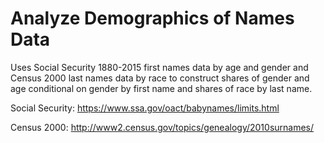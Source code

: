# Analyze Demographics of Names Data

Uses Social Security 1880-2015 first names data by age and gender and Census 2000 last names data by race to construct shares of gender and age conditional on gender by first name and shares of race by last name.

Social Security: https://www.ssa.gov/oact/babynames/limits.html

Census 2000: http://www2.census.gov/topics/genealogy/2010surnames/